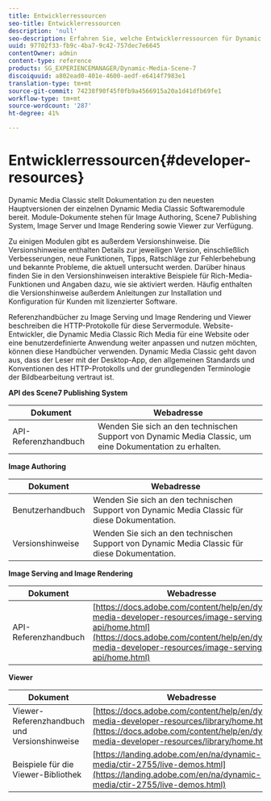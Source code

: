 ```yaml
---
title: Entwicklerressourcen
seo-title: Entwicklerressourcen
description: 'null'
seo-description: Erfahren Sie, welche Entwicklerressourcen für Dynamic Media zur Verfügung stehen.
uuid: 97702f33-fb9c-4ba7-9c42-757dec7e6645
contentOwner: admin
content-type: reference
products: SG_EXPERIENCEMANAGER/Dynamic-Media-Scene-7
discoiquuid: a802ead0-401e-4600-aedf-e6414f7983e1
translation-type: tm+mt
source-git-commit: 74238f90f45f0fb9a4566915a20a1d41dfb69fe1
workflow-type: tm+mt
source-wordcount: '287'
ht-degree: 41%

---
```



# Entwicklerressourcen{#developer-resources}

Dynamic Media Classic stellt Dokumentation zu den neuesten Hauptversionen der einzelnen Dynamic Media Classic Softwaremodule bereit. Module-Dokumente stehen für Image Authoring, Scene7 Publishing System, Image Server und Image Rendering sowie Viewer zur Verfügung.

Zu einigen Modulen gibt es außerdem Versionshinweise. Die Versionshinweise enthalten Details zur jeweiligen Version, einschließlich Verbesserungen, neue Funktionen, Tipps, Ratschläge zur Fehlerbehebung und bekannte Probleme, die aktuell untersucht werden. Darüber hinaus finden Sie in den Versionshinweisen interaktive Beispiele für Rich-Media-Funktionen und Angaben dazu, wie sie aktiviert werden. Häufig enthalten die Versionshinweise außerdem Anleitungen zur Installation und Konfiguration für Kunden mit lizenzierter Software.

Referenzhandbücher zu Image Serving und Image Rendering und Viewer beschreiben die HTTP-Protokolle für diese Servermodule. Website-Entwickler, die Dynamic Media Classic Rich Media für eine Website oder eine benutzerdefinierte Anwendung weiter anpassen und nutzen möchten, können diese Handbücher verwenden. Dynamic Media Classic geht davon aus, dass der Leser mit der Desktop-App, den allgemeinen Standards und Konventionen des HTTP-Protokolls und der grundlegenden Terminologie der Bildbearbeitung vertraut ist.


**API des Scene7 Publishing System**

| Dokument | Webadresse |
|--- |--- |
| API-Referenzhandbuch | Wenden Sie sich an den technischen Support von Dynamic Media Classic, um eine Dokumentation zu erhalten. |

**Image Authoring**

| Dokument | Webadresse |
|--- |--- |
| Benutzerhandbuch | Wenden Sie sich an den technischen Support von Dynamic Media Classic für diese Dokumentation. |
| Versionshinweise | Wenden Sie sich an den technischen Support von Dynamic Media Classic für diese Dokumentation. |

**Image Serving and Image Rendering**

| Dokument | Webadresse |
|--- |--- |
| API-Referenzhandbuch | [https://docs.adobe.com/content/help/en/dynamic-media-developer-resources/image-serving-api/home.html](https://docs.adobe.com/content/help/en/dynamic-media-developer-resources/image-serving-api/home.html) |

**Viewer**

| Dokument | Webadresse |
|--- |--- |
| Viewer-Referenzhandbuch und Versionshinweise | [https://docs.adobe.com/content/help/en/dynamic-media-developer-resources/library/home.html](https://docs.adobe.com/content/help/en/dynamic-media-developer-resources/library/home.html) |
| Beispiele für die Viewer-Bibliothek | [https://landing.adobe.com/en/na/dynamic-media/ctir-2755/live-demos.html](https://landing.adobe.com/en/na/dynamic-media/ctir-2755/live-demos.html) |


<!-- 

**Web-to-Print**

|Document|Web address|
|--- |--- |
|Reference Guide|[https://www.adobe.com/go/learn_s7_webtoprint_en](https://www.adobe.com/go/learn_s7_webtoprint_en)| 

-->
